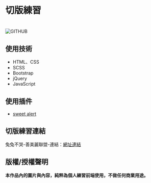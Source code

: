 # 切版練習 <h1>
![GITHUB](https://j-mingyan.github.io/rabbit/images/img/rabbit.png "官方圖片")

## 使用技術
* HTML、CSS
* SCSS
* Bootstrap
* jQuery
* JavaScript
## 使用插件
* [sweet alert](https://sweetalert2.github.io/#download)



## 切版練習連結
兔兔不哭-善美麗聯盟-連結：[網址連結](https://j-mingyan.github.io/rabbit/index.html)



## 版權/授權聲明
**本作品內的圖片與內容，純粹為個人練習前端使用，不做任何商業用途。**
